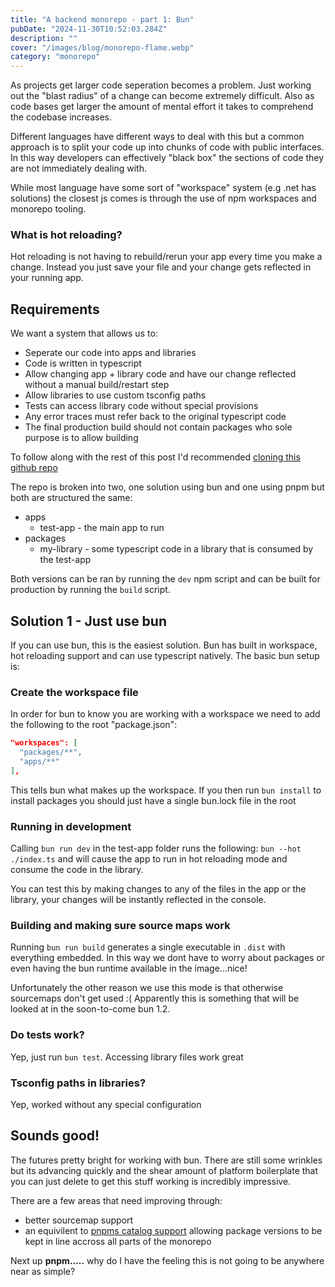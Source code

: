 ```yaml
---
title: "A backend monorepo - part 1: Bun"
pubDate: "2024-11-30T10:52:03.284Z"
description: ""
cover: "/images/blog/monorepo-flame.webp"
category: "monorepo"
---
```


As projects get larger code seperation becomes a problem. Just working out the "blast radius" of a change can become extremely difficult. Also as code bases get larger the amount of mental effort it takes to comprehend the codebase increases.

Different languages have different ways to deal with this but a common approach is to split your code up into chunks of code with public interfaces. In this way developers can effectively "black box" the sections of code they are not immediately dealing with.

While most language have some sort of "workspace" system (e.g .net has solutions) the closest js comes is through the use of npm workspaces and monorepo tooling.

### What is hot reloading?

Hot reloading is not having to rebuild/rerun your app every time you make a change. Instead you just save your file and your change gets reflected in your running app.

## Requirements

We want a system that allows us to:

- Seperate our code into apps and libraries
- Code is written in typescript
- Allow changing app + library code and have our change reflected without a manual build/restart step
- Allow libraries to use custom tsconfig paths
- Tests can access library code without special provisions
- Any error traces must refer back to the original typescript code
- The final production build should not contain packages who sole purpose is to allow building

To follow along with the rest of this post I'd recommended [cloning this github repo](https://github.com/stevejhiggs/node-monorepo)

The repo is broken into two, one solution using bun and one using pnpm but both are structured the same:

- apps
  - test-app - the main app to run
- packages
  - my-library - some typescript code in a library that is consumed by the test-app

Both versions can be ran by running the `dev` npm script and can be built for production by running the `build` script.



## Solution 1 - Just use bun

If you can use bun, this is the easiest solution. Bun has built in workspace, hot reloading support and can use typescript natively. The basic bun setup is:

### Create the workspace file

In order for bun to know you are working with a workspace we need to add the following to the root "package.json":

```json
"workspaces": [
  "packages/**",
  "apps/**"
],
```

This tells bun what makes up the workspace. If you then run `bun install` to install packages you should just have a single bun.lock file in the root

### Running in development

Calling `bun run dev` in the test-app folder runs the following: `bun --hot ./index.ts` and will cause the app to run in hot reloading mode and consume the code in the library.

You can test this by making changes to any of the files in the app or the library, your changes will be instantly reflected in the console.

### Building and making sure source maps work

Running `bun run build` generates a single executable in `.dist` with everything embedded. In this way we dont have to worry about packages or even having the bun runtime available in the image...nice!

Unfortunately the other reason we use this mode is that otherwise sourcemaps don't get used :( Apparently this is something that will be looked at in the soon-to-come bun 1.2.

### Do tests work?

Yep, just run `bun test`. Accessing library files work great

### Tsconfig paths in libraries?

Yep, worked without any special configuration

## Sounds good!

The futures pretty bright for working with bun. There are still some wrinkles but its advancing quickly
and the shear amount of platform boilerplate that you can just delete to get this stuff working is incredibly impressive.

There are a few areas that need improving through:

- better sourcemap support
- an equivilent to [pnpms catalog support](https://github.com/oven-sh/bun/issues/4844) allowing package versions to be kept in line accross all parts of the monorepo

Next up **pnpm.....** why do I have the feeling this is not going to be anywhere near as simple?
